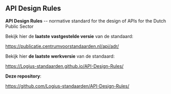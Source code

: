 ## API Design Rules

**API Design Rules** -- normative standard for the design of APIs for the Dutch Public Sector

Bekijk hier de **laatste vastgestelde versie** van de standaard:

https://publicatie.centrumvoorstandaarden.nl/api/adr/

Bekijk hier **de laatste werkversie** van de standaard:

https://Logius-standaarden.github.io/API-Design-Rules/

**Deze repository**:

https://github.com/Logius-standaarden/API-Design-Rules/
